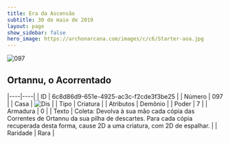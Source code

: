 ```yaml
---
title: Era da Ascensão
subtitle: 30 de maio de 2019
layout: page
show_sidebar: false
hero_image: https://archonarcana.com/images/c/c6/Starter-aoa.jpg
---
```


![097](https://cdn.keyforgegame.com/media/card_front/pt/435_097_92478J2XFV87_pt.png)

## Ortannu, o Acorrentado

|----|----|
| ID | 6c8d86d9-651e-4925-ac3c-f2cde3f3be25 |
| Número | 097 |
| Casa | ![Dis](https://archonarcana.com/images/thumb/e/e8/Dis.png/22px-Dis.png "Dis") |
| Tipo | Criatura |
| Atributos | Demônio |
| Poder | 7 |
| Armadura | 0 |
| Texto | Coleta: Devolva à sua mão cada cópia das Correntes de Ortannu da sua pilha de descartes. Para cada cópia recuperada desta forma, cause 2D a uma criatura, com 2D de espalhar. |
| Raridade | Rara |
